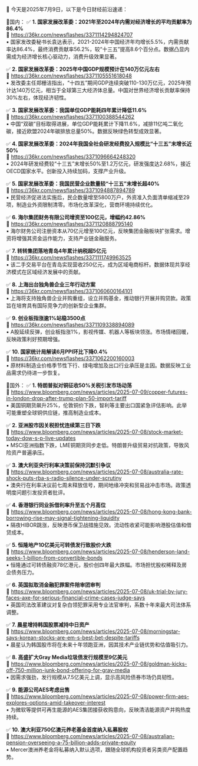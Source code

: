 📅 今天是2025年7月9日，以下是今日财经前沿速递：

📌国内：
✅ **1. 国家发展改革委：2021年至2024年内需对经济增长的平均贡献率为86.4%**  
🔗 https://36kr.com/newsflashes/3371114294824707  
▪️ 国家发改委秘书长袁达表示，2021-2024年中国经济年均增长5.5%，内需贡献率达86.4%，最终消费贡献率56.2%，较“十三五”提高8.6个百分点。数据凸显内需成为经济增长核心驱动力，消费升级效果显著。

✅ **2. 国家发展改革委：2025年中国GDP规模预计在140万亿元左右**  
🔗 https://36kr.com/newsflashes/3371105551618048  
▪️ 发改委主任郑栅洁指出，“十四五”期间GDP连续突破110-130万亿元，2025年预计达140万亿元，相当于全球第三大经济体总量。中国对世界经济增长贡献率保持30%左右，体现经济韧性。

✅ **3. 国家发展改革委：我国单位GDP能耗四年累计降低11.6%**  
🔗 https://36kr.com/newsflashes/3371100388544262  
▪️ 中国“双碳”目标取得进展，单位GDP能耗累计下降11.6%，减排11亿吨二氧化碳，接近欧盟2024年碳排放总量50%。数据反映绿色转型成效显著。

✅ **4. 国家发展改革委：2024年我国全社会研发经费投入规模比“十三五”末增长近50%**  
🔗 https://36kr.com/newsflashes/3371096664248320  
▪️ 2024年研发经费较“十三五”末增长50%至1.2万亿元，研发强度达2.68%，接近OECD国家水平。创新投入持续加码，支撑产业升级。

✅ **5. 国家发展改革委：我国民营企业数量较“十三五”末增长超40%**  
🔗 https://36kr.com/newsflashes/3371094887894789  
▪️ 民营经济促进法实施后，民企数量增至5800万户，外资准入负面清单缩减至29项，制造业外资限制清零。市场化改革深化，营商环境持续优化。

✅ **6. 海尔集团财务有限公司增资至100亿元，增幅约42.86%**  
🔗 https://36kr.com/newsflashes/3371120888795140  
▪️ 海尔财务公司注册资本从70亿元增至100亿元，反映集团金融板块扩张需求。增资将增强其资金运作能力，支持产业链金融服务。

✅ **7. 转转集团落地青岛4年累计纳税超5亿元**  
🔗 https://36kr.com/newsflashes/3371111749963525  
▪️ 该二手交易平台在青岛实现营收250亿元，成为区域电商标杆。数据体现共享经济模式在区域经济发展中的贡献。

✅ **8. 上海出台独角兽企业三年行动方案**  
🔗 https://36kr.com/newsflashes/3371060600164101  
▪️ 上海将支持独角兽企业并购重组，设立并购基金，推动银行开展并购贷款。政策旨在培育具有国际竞争力的创新型企业集群。

✅ **9. 创业板指涨逾1%站稳3500点**  
🔗 https://36kr.com/newsflashes/3371109338894089  
▪️ A股延续反弹，创业板指涨1%，影视传媒、机器人等板块领涨。市场情绪回暖，反映政策利好预期增强。

✅ **10. 国家统计局解读6月PPI环比下降0.4%**  
🔗 https://36kr.com/newsflashes/3371062200160003  
▪️ 原材料制造业价格季节性下行、绿电增加及出口行业承压是主因。数据反映工业品需求仍待进一步恢复。

📌国外：
✅ **1. 特朗普拟对铜征收50%关税引发市场动荡**  
🔗 https://www.bloomberg.com/news/articles/2025-07-09/copper-futures-in-london-drop-after-trump-plan-50-import-tariff  
▪️ 美国铜期货飙升25%，伦敦铜价下跌，智利等主要出口国紧急评估影响。此举可能重塑全球铜供应链，推高制造业成本。

✅ **2. 亚洲股市因关税担忧连续第三日下跌**  
🔗 https://www.bloomberg.com/news/articles/2025-07-08/stock-market-today-dow-s-p-live-updates  
▪️ MSCI亚洲指数下跌，LME铜期货同步走低。特朗普升级贸易对抗政策，导致风险资产普遍承压。

✅ **3. 澳大利亚央行利率决策前保持沉默引争议**  
🔗 https://www.bloomberg.com/news/articles/2025-07-08/australia-rate-shock-puts-rba-s-radio-silence-under-scrutiny  
▪️ 澳央行在利率决议前七周未释放信号，期间地缘冲突和贸易战冲击市场。政策透明度问题引发投资者批评。

✅ **4. 香港银行同业拆借利率升至五个月高位**  
🔗 https://www.bloomberg.com/news/articles/2025-07-08/hong-kong-bank-borrowing-rise-may-signal-tightening-liquidity  
▪️ 隔夜HIBOR跳涨，反映港币保卫战措施见效。流动性收紧可能影响港股估值和借贷成本。

✅ **5. 恒隆地产10亿美元可转债发行致股价大跌**  
🔗 https://www.bloomberg.com/news/articles/2025-07-08/henderson-land-seeks-1-billion-from-convertible-bonds  
▪️ 恒隆通过可转债融资78亿港元，股价创四年最大跌幅。市场担忧股权稀释及房企债务压力。

✅ **6. 英国拟取消金融犯罪案件陪审团审判**  
🔗 https://www.bloomberg.com/news/articles/2025-07-08/uk-trial-by-jury-faces-axe-for-serious-financial-crime-cases-judge-says  
▪️ 英国司法改革建议对复杂白领犯罪采用专业法官审判，系数十年来最大司法体系调整。

✅ **7. 晨星增持韩国股票减持中日资产**  
🔗 https://www.bloomberg.com/news/articles/2025-07-08/morningstar-says-korean-stocks-are-em-s-best-bet-despite-tariffs  
▪️ 晨星认为韩国股市将在未来十年领跑亚洲，因其技术产业链优势和估值吸引力。

✅ **8. 高盛扩大Gray Media垃圾债发行规模至9亿美元**  
🔗 https://www.bloomberg.com/news/articles/2025-07-08/goldman-kicks-off-750-million-junk-bond-offering-for-gray-media  
▪️ 因需求强劲，发行规模从7.5亿美元上调，显示高风险债券市场仍具韧性。

✅ **9. 能源公司AES考虑出售**  
🔗 https://www.bloomberg.com/news/articles/2025-07-08/power-firm-aes-explores-options-amid-takeover-interest  
▪️ 为微软等提供可再生能源的AES集团接获收购意向，反映清洁能源资产并购热度持续。

✅ **10. 澳大利亚750亿澳元养老基金首度纳入私募股权**  
🔗 https://www.bloomberg.com/news/articles/2025-07-08/australian-pension-overseeing-a-75-billion-adds-private-equity  
▪️ Mercer澳洲养老金将私募纳入默认选项，跟随全球机构投资者另类资产配置趋势。